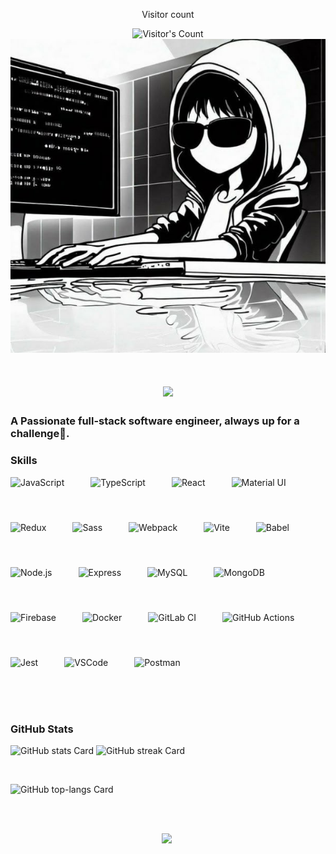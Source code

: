 <div align="center"> 
  <p>Visitor count</p>
  <img src="https://profile-counter.glitch.me/gig-ankitsharma/count.svg" alt="Visitor's Count" />
</div>
<div align="center">
  <img src="https://github.com/gig-ankitsharma/gig-ankitsharma/blob/main/91779771e0c323b769b5468319754d3a.jpg" alt="cool coder :)">
</div>
<h1 align="center">
    <img src="https://readme-typing-svg.herokuapp.com/?font=Inter&size=48&center=true&vCenter=true&width=500&height=70&color=4493F8&duration=4000&lines=Hi+There!+👋;+I'm+Ankit!;" />
</h1>

### A Passionate full-stack software engineer, always up for a challenge🥂.

 **<h3 align="left">Skills</h3>**

<div
      style="display: flex; flex-wrap: wrap; gap: 24px; justify-content: left"
    >
      <img
        src="https://skillicons.dev/icons?i=javascript"
        height="48"
        alt="JavaScript"
        style="margin-right: 18px"
      />
      <img
        src="https://skillicons.dev/icons?i=typescript"
        height="48"
        alt="TypeScript"
        style="margin-right: 18px"
      />
      <img
        src="https://skillicons.dev/icons?i=react"
        height="48"
        alt="React"
        style="margin-right: 18px"
      />
      <img
        src="https://skillicons.dev/icons?i=materialui"
        height="48"
        alt="Material UI"
        style="margin-right: 18px"
      />
      <img
        src="https://skillicons.dev/icons?i=redux"
        height="48"
        alt="Redux"
        style="margin-right: 18px"
      />
      <img
        src="https://skillicons.dev/icons?i=sass"
        height="48"
        alt="Sass"
        style="margin-right: 18px"
      />
      <img
        src="https://skillicons.dev/icons?i=webpack"
        height="48"
        alt="Webpack"
        style="margin-right: 18px"
      />
      <img
        src="https://skillicons.dev/icons?i=vite"
        height="48"
        alt="Vite"
        style="margin-right: 18px"
      />
      <img
        src="https://skillicons.dev/icons?i=babel"
        height="48"
        alt="Babel"
        style="margin-right: 18px"
      />
      <img
        src="https://skillicons.dev/icons?i=nodejs"
        height="48"
        alt="Node.js"
        style="margin-right: 18px"
      />
      <img
        src="https://skillicons.dev/icons?i=express"
        height="48"
        alt="Express"
        style="margin-right: 18px"
      />
      <img
        src="https://skillicons.dev/icons?i=mysql"
        height="48"
        alt="MySQL"
        style="margin-right: 18px"
      />
      <img
        src="https://skillicons.dev/icons?i=mongodb"
        height="48"
        alt="MongoDB"
        style="margin-right: 18px"
      />
      <img
        src="https://skillicons.dev/icons?i=firebase"
        height="48"
        alt="Firebase"
        style="margin-right: 18px"
      />
      <img
        src="https://skillicons.dev/icons?i=docker"
        height="48"
        alt="Docker"
        style="margin-right: 18px"
      />
      <img
        src="https://skillicons.dev/icons?i=gitlab"
        height="48"
        alt="GitLab CI"
        style="margin-right: 18px"
      />
      <img
        src="https://skillicons.dev/icons?i=githubactions"
        height="48"
        alt="GitHub Actions"
        style="margin-right: 18px"
      />
      <img
        src="https://skillicons.dev/icons?i=jest"
        height="48"
        alt="Jest"
        style="margin-right: 18px"
      />
      <img
        src="https://skillicons.dev/icons?i=vscode"
        height="48"
        alt="VSCode"
        style="margin-right: 18px"
      />
      <img
        src="https://skillicons.dev/icons?i=postman"
        height="48"
        alt="Postman"
        style="margin-right: 18px"
      />
    </div>

<br />
<br /> 

 **<h3 align="left">GitHub Stats</h3>**
 

<p align="left">
      <img
        width="48%"
        src="https://github-readme-stats.vercel.app/api?username=gig-ankitsharma&theme=react&hide_title=false&hide_rank=false&show_icons=false&include_all_commits=false&count_private=true&line_height=23"
        alt="GitHub stats Card"
      />
      <img
        width="48%"
        src="https://streak-stats.demolab.com/?user=gig-ankitsharma&theme=react&hide_border=false&date_format=M+j%5B%2C+Y%5D&mode=daily&hide_total_contributions=false&hide_current_streak=false&hide_longest_streak=false&card_height=200"
        alt="GitHub streak Card"
      />
    </p>

<br />

<p align="left">
      <img
        width="48%"
        src="https://github-readme-stats.vercel.app/api/top-langs?username=gig-ankitsharma&theme=react&hide_title=false&layout=compact&langs_count=6&hide_progress=false&card_width=400"
        alt="GitHub top-langs Card"
      />
    </p>

<br />
<br />

<p align="center"><a href="https://buymeacoffee.com/gig.ankitsharma" target="_blank"><img src="https://img.shields.io/badge/Buy%20Me%20a%20Coffee-fde047?style=for-the-badge&logo=buy-me-a-coffee&logoColor=white" height="36" style="margin-right: 4px"></a></p>
